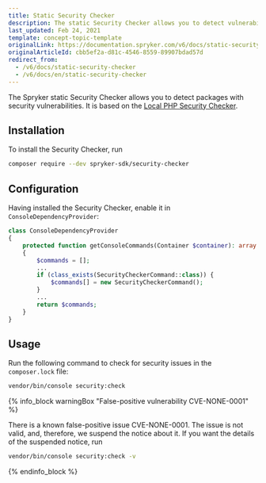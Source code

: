 ```yaml
---
title: Static Security Checker
description: The static Security Checker allows you to detect vulnerability issues in the composer.lock file
last_updated: Feb 24, 2021
template: concept-topic-template
originalLink: https://documentation.spryker.com/v6/docs/static-security-checker
originalArticleId: cbb5ef2a-d81c-4546-8559-89907bdad57d
redirect_from:
  - /v6/docs/static-security-checker
  - /v6/docs/en/static-security-checker
---
```


The Spryker static Security Checker allows you to detect packages with security vulnerabilities. It is based on the [Local PHP Security Checker](https://github.com/fabpot/local-php-security-checker).

## Installation
To install the Security Checker, run

```Bash
composer require --dev spryker-sdk/security-checker
```

## Configuration
Having installed the Security Checker, enable it in `ConsoleDependencyProvider`:

```PHP
class ConsoleDependencyProvider
{
    protected function getConsoleCommands(Container $container): array
    {
        $commands = [];
        ...
        if (class_exists(SecurityCheckerCommand::class)) {
            $commands[] = new SecurityCheckerCommand();
        }
        ...
        return $commands;
    }
}
```

## Usage

Run the following command to check for security issues in the `composer.lock` file: 

```Bash
vendor/bin/console security:check 
```
{% info_block warningBox "False-positive vulnerability CVE-NONE-0001" %}

There is a known false-positive issue CVE-NONE-0001. The issue is not valid, and, therefore, we suspend the notice about it. If you want the details of the suspended notice, run 

```Bash
vendor/bin/console security:check -v
```

{% endinfo_block %}
